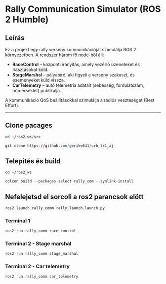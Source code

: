 # Rally Communication Simulator (ROS 2 Humble)

## Leírás
Ez a projekt egy rally verseny kommunikációját szimulálja ROS 2 környezetben.
A rendszer három fő node-ból áll:
- **RaceControl** – központi irányítás, amely vezérlő üzeneteket és riasztásokat küld.
- **StageMarshal** – pályabíró, aki figyeli a verseny szakaszt, és eseményeket küld vissza.
- **CarTelemetry** – autó telemetria adatait (sebesség, fordulatszám, hőmérséklet) publikálja.

A kommunikáció QoS beállításokkal szimulálja a rádiós veszteséget (Best Effort).

---
## Clone pacages

``` r
cd ~/ros2_ws/src
```
```  r
git clone https://github.com/gerike041/urb_lx1_aj
```

## Telepítés és build

```r
cd ~/ros2_ws
```
```r
colcon build --packages-select rally_com --symlink-install
```
## Nefelejetsd el sorcoli a ros2 parancsok elött
```r
ros2 launch rally_comm rally_launch.launch.py
```
### Terminal 1
```r
ros2 run rally_comm race_control
```

### Terminal 2 - Stage marshal
```r
ros2 run rally_comm stage_marshal
```

### Terminal 2 - Car telemetry
```r
ros2 run rally_comm car_telemetry
```
